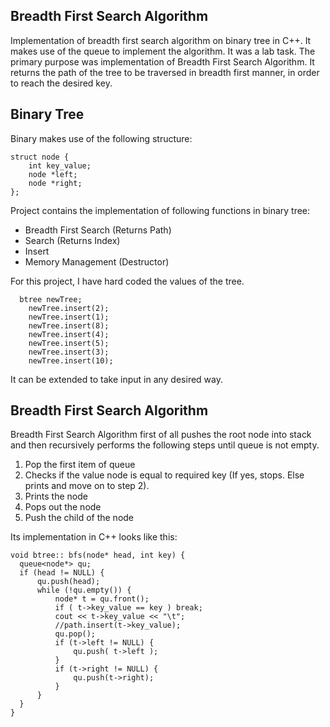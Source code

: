 ## Breadth First Search Algorithm

Implementation of breadth first search algorithm on binary tree in C++. It makes use of the queue to implement the algorithm. It was a lab task. The primary purpose was implementation of Breadth First Search Algorithm. It returns the path of the tree to be traversed in breadth first manner, in order to reach the desired key.

## Binary Tree
Binary makes use of the following structure:

```
struct node {
	int key_value;
	node *left;
	node *right;
};

```
Project contains the implementation of following functions in binary tree:
* Breadth First Search (Returns Path)
* Search (Returns Index)
* Insert
* Memory Management (Destructor)

For this project, I have hard coded the values of the tree.
``` 
  btree newTree;
	newTree.insert(2);
	newTree.insert(1);
	newTree.insert(8);
	newTree.insert(4);
	newTree.insert(5);
	newTree.insert(3);
	newTree.insert(10);
  ```
  It can be extended to take input in any desired way.
  
  ## Breadth First Search Algorithm
  
  Breadth First Search Algorithm first of all pushes the root node into stack and then recursively performs the following steps until queue is not empty.
  1. Pop the first item of queue
  1. Checks if the value node is equal to required key (If yes, stops. Else prints and move on to step 2).
  3. Prints the node
  2. Pops out the node
  3. Push the child of the node
 
  Its implementation in C++ looks like this:
  ```
  void btree:: bfs(node* head, int key) {
	queue<node*> qu;
	if (head != NULL) {
		qu.push(head);
		while (!qu.empty()) {
			node* t = qu.front();
			if ( t->key_value == key ) break;
			cout << t->key_value << "\t";
			//path.insert(t->key_value);
			qu.pop();
			if (t->left != NULL) {
				qu.push( t->left );
			}
			if (t->right != NULL) {
				qu.push(t->right);
			}
		}
	}
}
  ```
  
  
